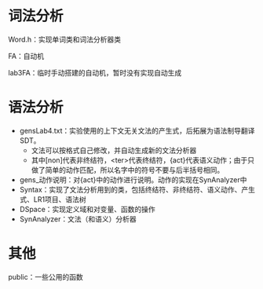 # 词法分析

Word.h：实现单词类和词法分析器类

FA：自动机

lab3FA：临时手动搭建的自动机，暂时没有实现自动生成

# 语法分析

+ gensLab4.txt：实验使用的上下文无关文法的产生式，后拓展为语法制导翻译SDT。
  + 文法可以按格式自己修改，并自动生成新的文法分析器
  + 其中[non]代表非终结符，\<ter>代表终结符，{act}代表语义动作；由于只做了简单的动作匹配，所以名字中的符号不要与后半括号相同。
+ gens_动作说明：对{act}中的动作进行说明。动作的实现在SynAnalyzer中
+ Syntax：实现了文法分析用到的类，包括终结符、非终结符、语义动作、产生式、LR1项目、语法树
+ DSpace：实现定义域和对变量、函数的操作
+ SynAnalyzer：文法（和语义）分析器

# 其他

public：一些公用的函数





